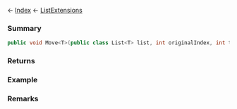← [Index](Api-Index) ← [ListExtensions](System.Collections.Generic.ListExtensions)

### Summary

```csharp
public void Move<T>(public class List<T> list, int originalIndex, int targetIndex)
```

### Returns

### Example

### Remarks

